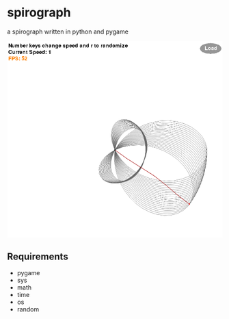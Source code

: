 # spirograph
a spirograph written in python and pygame

![alt text](https://github.com/FergusGriggs/spirograph/blob/master/screenshot0.png)
## Requirements

- pygame
- sys
- math
- time
- os
- random
